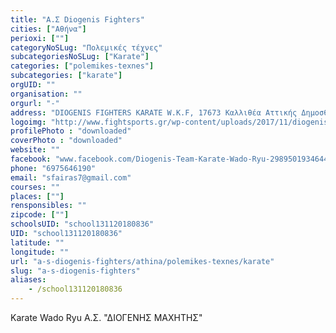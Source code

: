 ```yaml
---
title: "Α.Σ Diogenis Fighters"
cities: ["Αθήνα"]
perioxi: [""]
categoryNoSLug: "Πολεμικές τέχνες"
subcategoriesNoSLug: ["Karate"]
categories: ["polemikes-texnes"]
subcategories: ["karate"]
orgUID: ""
organisation: ""
orgurl: "-"
address: "DIOGENIS FIGHTERS KARATE W.K.F, 17673 Καλλιθέα Αττικής Δημοσθένους 269"
logoimg: "http://www.fightsports.gr/wp-content/uploads/2017/11/diogenis-fighters-logo.gif"
profilePhoto : "downloaded"
coverPhoto : "downloaded"
website: ""
facebook: "www.facebook.com/Diogenis-Team-Karate-Wado-Ryu-298950193464419/?timeline_context_item_type=intro_card_work&amp;timeline_context_item_source=1167709575&amp;pnref=lhc"
phone: "6975646190"
email: "sfairas7@gmail.com"
courses: ""
places: [""]
rensponsibles: ""
zipcode: [""]
schoolsUID: "school131120180836"
UID: "school131120180836"
latitude: ""
longitude: ""
url: "a-s-diogenis-fighters/athina/polemikes-texnes/karate"
slug: "a-s-diogenis-fighters"
aliases:
    - /school131120180836
---
```



Karate Wado Ryu Α.Σ. &quot;ΔΙΟΓΕΝΗΣ ΜΑΧΗΤΗΣ&quot;

